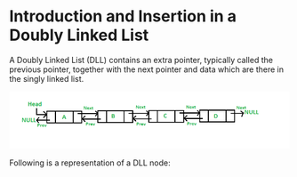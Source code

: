# Introduction and Insertion in a Doubly Linked List

A Doubly Linked List (DLL) contains an extra pointer, typically called the previous pointer, together with the next pointer and data which are there in the singly linked list.

![DLL 1](../images/DLL1.png)

Following is a representation of a DLL node:

```py

```

